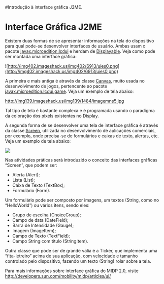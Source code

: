 #Introdução à interface gráfica J2ME.

# Interface Gráfica J2ME #

Existem duas formas de se apresentar informações na tela do dispositivo para qual pode-se desenvolver interfaces de usuário. Ambas usam o pacote
[javax.microedition.lcdui](http://java.sun.com/javame/reference/apis/jsr118/javax/microedition/lcdui/package-summary.html) e herdam de
[Displayable](http://java.sun.com/javame/reference/apis/jsr118/javax/microedition/lcdui/Displayable.html). Veja como pode ser montada uma interface gráfica:

![http://img402.imageshack.us/img402/6913/uies0.png](http://img402.imageshack.us/img402/6913/uies0.png)

A primeira e mais antiga é através da classe
[Canvas](http://java.sun.com/javame/reference/apis/jsr118/javax/microedition/lcdui/Canvas.html), muito usada no desenvolvimento de jogos, pertencente ao pacote [javax.microedition.lcdui.game](http://java.sun.com/javame/reference/apis/jsr118/javax/microedition/lcdui/game/package-summary.html). Veja um exemplo de tela abaixo:

[http://img139.imageshack.us/img139/1484/imagemns5.jpg ](http://clau.sparetimegroup.net/index.php/category/programming/java/j2me/)

Tal tipo de tela é bastante complexa e é programada usando o paradigma da coloração dos pixels existentes no Display.


A segunda forma de se desenvolver uma tela de interface gráfica é através da classe
[Screen](http://java.sun.com/javame/reference/apis/jsr118/javax/microedition/lcdui/Screen.html), utilizada no desenvolvimento de aplicações comerciais, por exemplo, onde precisa-se de formulários e caixas de texto, alertas, etc. Veja um exemplo de tela abaixo:

[![](http://www.jlearnit.com/jlearnitme/screen0.png)](http://www.plusgsm.com.br/forums/showthread.php?t=47325)

Nas atividades práticas será introduzido o conceito das interfaces gráficas “Screen”, que podem ser:
  * Alerta (Alert);
  * Lista (List);
  * Caixa de Texto (TextBox);
  * Formulário (Form).

Um formulário pode ser composto por imagens, um textos (String, como no “HelloWorld”) ou vários itens, sendo eles:
  * Grupo de escolha (ChoiceGroup);
  * Campo de data (DateField);
  * Barra de Intensidade (Gauge);
  * Imagem (ImageItem);
  * Campo de Texto (TextField);
  * Campo String com título (StringItem).

Outra classe que pode ser de grande valia é a Ticker, que implementa uma “fita-letreiro” acima de sua aplicação, com velocidade e tamanho controlado pelo dispositivo, fazendo um texto (String) rolar sobre a tela.

Para mais informações sobre interface gráfica do MIDP 2.0, visite http://developers.sun.com/mobility/midp/articles/ui/